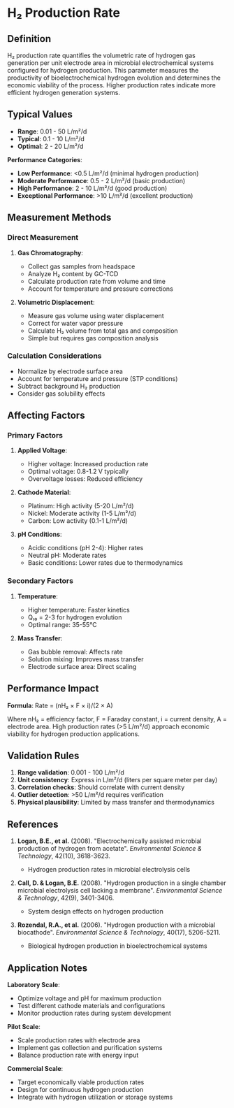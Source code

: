<!--
Parameter ID: h2_production_rate
Category: performance
Generated: 2025-01-16T11:24:00.000Z
-->

# H₂ Production Rate

## Definition

H₂ production rate quantifies the volumetric rate of hydrogen gas generation per
unit electrode area in microbial electrochemical systems configured for hydrogen
production. This parameter measures the productivity of bioelectrochemical
hydrogen evolution and determines the economic viability of the process. Higher
production rates indicate more efficient hydrogen generation systems.

## Typical Values

- **Range**: 0.01 - 50 L/m²/d
- **Typical**: 0.1 - 10 L/m²/d
- **Optimal**: 2 - 20 L/m²/d

**Performance Categories**:

- **Low Performance**: <0.5 L/m²/d (minimal hydrogen production)
- **Moderate Performance**: 0.5 - 2 L/m²/d (basic production)
- **High Performance**: 2 - 10 L/m²/d (good production)
- **Exceptional Performance**: >10 L/m²/d (excellent production)

## Measurement Methods

### Direct Measurement

1. **Gas Chromatography**:

   - Collect gas samples from headspace
   - Analyze H₂ content by GC-TCD
   - Calculate production rate from volume and time
   - Account for temperature and pressure corrections

2. **Volumetric Displacement**:
   - Measure gas volume using water displacement
   - Correct for water vapor pressure
   - Calculate H₂ volume from total gas and composition
   - Simple but requires gas composition analysis

### Calculation Considerations

- Normalize by electrode surface area
- Account for temperature and pressure (STP conditions)
- Subtract background H₂ production
- Consider gas solubility effects

## Affecting Factors

### Primary Factors

1. **Applied Voltage**:

   - Higher voltage: Increased production rate
   - Optimal voltage: 0.8-1.2 V typically
   - Overvoltage losses: Reduced efficiency

2. **Cathode Material**:

   - Platinum: High activity (5-20 L/m²/d)
   - Nickel: Moderate activity (1-5 L/m²/d)
   - Carbon: Low activity (0.1-1 L/m²/d)

3. **pH Conditions**:
   - Acidic conditions (pH 2-4): Higher rates
   - Neutral pH: Moderate rates
   - Basic conditions: Lower rates due to thermodynamics

### Secondary Factors

1. **Temperature**:

   - Higher temperature: Faster kinetics
   - Q₁₀ = 2-3 for hydrogen evolution
   - Optimal range: 35-55°C

2. **Mass Transfer**:
   - Gas bubble removal: Affects rate
   - Solution mixing: Improves mass transfer
   - Electrode surface area: Direct scaling

## Performance Impact

**Formula**: Rate = (nH₂ × F × i)/(2 × A)

Where nH₂ = efficiency factor, F = Faraday constant, i = current density, A =
electrode area. High production rates (>5 L/m²/d) approach economic viability
for hydrogen production applications.

## Validation Rules

1. **Range validation**: 0.001 - 100 L/m²/d
2. **Unit consistency**: Express in L/m²/d (liters per square meter per day)
3. **Correlation checks**: Should correlate with current density
4. **Outlier detection**: >50 L/m²/d requires verification
5. **Physical plausibility**: Limited by mass transfer and thermodynamics

## References

1. **Logan, B.E., et al.** (2008). "Electrochemically assisted microbial
   production of hydrogen from acetate". _Environmental Science & Technology_,
   42(10), 3618-3623.

   - Hydrogen production rates in microbial electrolysis cells

2. **Call, D. & Logan, B.E.** (2008). "Hydrogen production in a single chamber
   microbial electrolysis cell lacking a membrane". _Environmental Science &
   Technology_, 42(9), 3401-3406.

   - System design effects on hydrogen production

3. **Rozendal, R.A., et al.** (2006). "Hydrogen production with a microbial
   biocathode". _Environmental Science & Technology_, 40(17), 5206-5211.
   - Biological hydrogen production in bioelectrochemical systems

## Application Notes

**Laboratory Scale**:

- Optimize voltage and pH for maximum production
- Test different cathode materials and configurations
- Monitor production rates during system development

**Pilot Scale**:

- Scale production rates with electrode area
- Implement gas collection and purification systems
- Balance production rate with energy input

**Commercial Scale**:

- Target economically viable production rates
- Design for continuous hydrogen production
- Integrate with hydrogen utilization or storage systems
